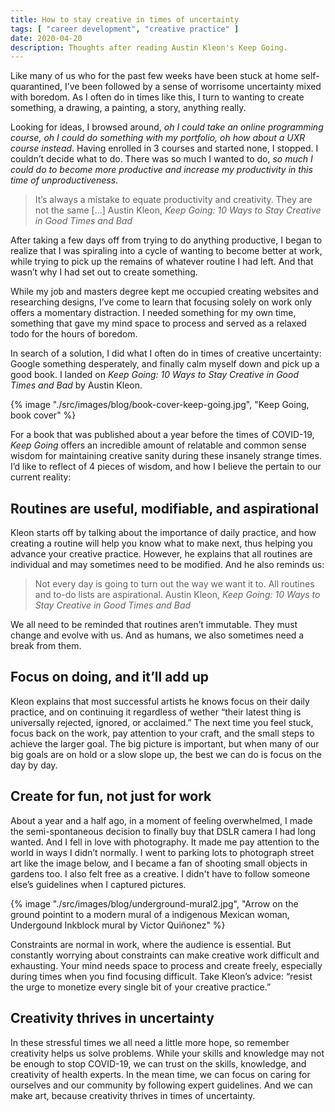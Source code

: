 ```yaml
---
title: How to stay creative in times of uncertainty
tags: [ "career development", "creative practice" ]
date: 2020-04-20
description: Thoughts after reading Austin Kleon's Keep Going.
---
```

Like many of us who for the past few weeks have been stuck at home self-quarantined, I’ve been followed by a sense of worrisome uncertainty mixed with boredom.  As I often do in times like this, I turn to wanting to create something, a drawing, a painting, a story, anything really.

Looking for ideas, I browsed around, <i>oh I could take an online programming course, oh I could do something with my portfolio, oh how about a UXR course instead</i>. Having enrolled in 3 courses and started none, I stopped. I couldn’t decide what to do. There was so much I wanted to do, <i>so much I could do to become more productive and increase my productivity in this time of unproductiveness</i>. 

<blockquote> 
<p>It’s always a mistake to equate productivity and creativity. They are not the same […]
<span>Austin Kleon, <i>Keep Going: 10 Ways to Stay Creative in Good Times and Bad</i></span
></p></blockquote>

After taking a few days off from trying to do anything productive, I began to realize that I was spiraling into a cycle of wanting to become better at work, while trying to pick up the remains of whatever routine I had left.  And that wasn’t why I had set out to create something. 

While my job and masters degree kept me occupied creating websites and researching designs, I’ve come to learn that focusing solely on work only offers a momentary distraction. I needed something for my own time, something that gave my mind space to process and served as a relaxed todo for the hours of boredom.

In search of a solution, I did what I often do in times of creative uncertainty: Google something desperately, and finally  calm myself down and pick up a good book. I landed on <i>Keep Going: 10 Ways to Stay Creative in Good Times and Bad</i> by Austin Kleon. 

<div class="image-wrapper">
{% image "./src/images/blog/book-cover-keep-going.jpg", "Keep Going, book cover" %}
</div>

For a book that was published about a year before the times of COVID-19,  <i>Keep Going</i> offers an incredible amount of relatable and common sense wisdom for maintaining creative sanity during these insanely strange times. I’d like to reflect of 4 pieces of wisdom, and how I believe the pertain to our current reality: 

## Routines are useful, modifiable, and aspirational
Kleon starts off by talking about the importance of daily practice, and how creating a routine will help you know what to make next, thus helping you advance your creative practice. However, he explains that all routines are individual and may sometimes need to be modified. And he also reminds us:

<blockquote> Not every day is going to turn out the way we want it to. All routines and to-do lists are aspirational.
<span>Austin Kleon, <i>Keep Going: 10 Ways to Stay Creative in Good Times and Bad</i></span></blockquote> 

We all need to be reminded that routines aren’t immutable. They must change and evolve with us. And as humans, we also sometimes need a break from them.

## Focus on doing, and it’ll add up
Kleon explains that most successful artists he knows focus on their daily practice, and on continuing it regardless of wether “their latest thing is universally rejected, ignored, or acclaimed.” The next time you feel stuck, focus back on the work, pay attention to your craft, and the small steps to achieve the larger goal. The big picture is important, but when many of our big goals are on hold or a slow slope up, the best we can do is focus on the day by day.

## Create for fun, not just for work
About a year and a half ago, in a moment of feeling overwhelmed, I made the semi-spontaneous decision to finally buy that DSLR camera I had long wanted. And I fell in love with photography. It made me pay attention to the world in ways I didn’t normally. I went to parking lots to photograph street art like the image below, and I became a fan of shooting small objects in gardens too. I also felt free as a creative. I didn't have to follow someone else’s guidelines when I captured pictures. 

<div class="image-wrapper">
{% image "./src/images/blog/underground-mural2.jpg", "Arrow on the ground pointint to a modern mural of a indigenous Mexican woman, Undergound Inkblock mural by Victor Quiñonez" %}
</div>

Constraints are normal in work, where the audience is essential. But constantly worrying about constraints can make creative work difficult and exhausting.  Your mind needs space to process and create freely, especially during times when you find focusing difficult.
Take Kleon’s advice: “resist the urge to monetize every single bit of your creative practice.”

## Creativity thrives in uncertainty
In these stressful times we all need a little more hope, so remember creativity helps us solve problems. While your skills and knowledge may not be enough to stop COVID-19, we can trust on the skills, knowledge, and creativity of health experts. In the mean time, we can focus on caring for ourselves and our community by following expert guidelines. And we can make art, because creativity thrives in times of uncertainty.

